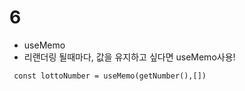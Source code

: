 # 6

- useMemo
- 리랜더링 될때마다, 값을 유지하고 싶다면 useMemo사용!

```
 const lottoNumber = useMemo(getNumber(),[])
```
